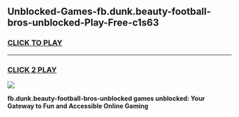 
## Unblocked-Games-fb.dunk.beauty-football-bros-unblocked-Play-Free-c1s63
<h3>
<a href="https://premium76.site?title=fb.dunk.beauty-football-bros-unblocked&ref=18A1">CLICK TO PLAY</a></h3>
<hr>

<h3>
<a href="https://premium76.site?title=fb.dunk.beauty-football-bros-unblocked&ref=18A1">CLICK 2 PLAY</a>
  
</h3>

<a href="https://premium76.site?title=fb.dunk.beauty-football-bros-unblocked&ref=18A1"><img src="https://clearcache.store/games.png"></a>


**fb.dunk.beauty-football-bros-unblocked games unblocked: Your Gateway to Fun and Accessible Online Gaming**
